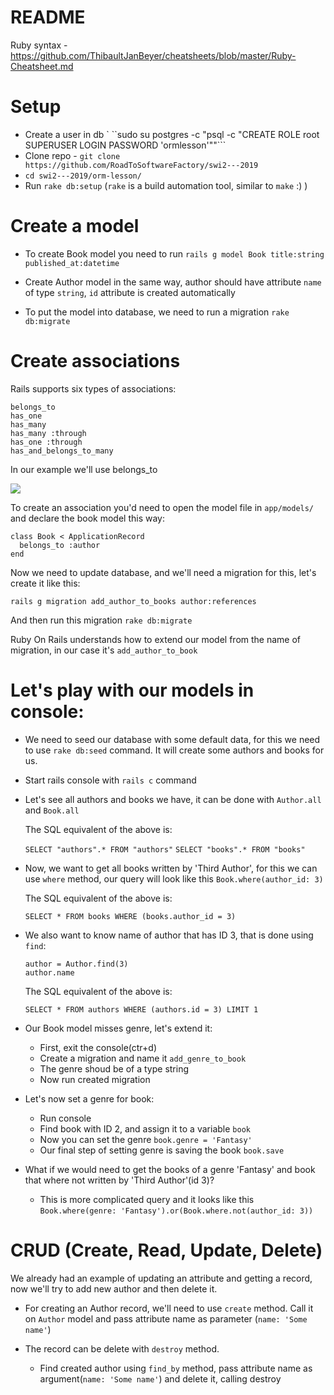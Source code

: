 # README

Ruby syntax - https://github.com/ThibaultJanBeyer/cheatsheets/blob/master/Ruby-Cheatsheet.md

# Setup
- Create a user in db `
``sudo su postgres -c "psql -c \"CREATE ROLE root SUPERUSER LOGIN PASSWORD 'ormlesson'\""```
- Clone repo - ```git clone https://github.com/RoadToSoftwareFactory/swi2---2019```
- ```cd swi2---2019/orm-lesson/```
- Run ```rake db:setup``` (```rake``` is a build automation tool, similar to ```make``` :) )


# Create a model

- To create Book model you need to run ```rails g model Book title:string published_at:datetime```
- Create Author model in the same way, author should have attribute ```name``` of type ```string```, ```id``` attribute is created automatically

- To put the model into database, we need to run a migration ```rake db:migrate```

# Create associations

Rails supports six types of associations:

```
belongs_to
has_one
has_many
has_many :through
has_one :through
has_and_belongs_to_many
```

In our example we'll use belongs_to

![](https://guides.rubyonrails.org/images/belongs_to.png)

To create an association you'd need to open the model file in ```app/models/``` and declare the book model this way:

```
class Book < ApplicationRecord
  belongs_to :author
end
```

Now we need to update database, and we'll need a migration for this, let's create it like this:

```rails g migration add_author_to_books author:references```

And then run this migration ```rake db:migrate```

Ruby On Rails understands how to extend our model from the name of migration, in our case it's ```add_author_to_book```

# Let's play with our models in console:

- We need to seed our database with some default data, for this we need to use ```rake db:seed``` command. It will create some authors and books for us.

- Start rails console with ```rails c``` command

- Let's see all authors and books we have, it can be done with ```Author.all``` and ```Book.all```

  The SQL equivalent of the above is:
  
  ```SELECT "authors".* FROM "authors"```
  ```SELECT "books".* FROM "books"```

- Now, we want to get all books written by 'Third Author', for this we can use ```where``` method, our query will look like this ```Book.where(author_id: 3)```

  The SQL equivalent of the above is:

  ```SELECT * FROM books WHERE (books.author_id = 3)```

- We also want to know name of author that has ID 3, that is done using ```find```: 
  ```
  author = Author.find(3)
  author.name
  ```
  The SQL equivalent of the above is:

  ```SELECT * FROM authors WHERE (authors.id = 3) LIMIT 1```

- Our Book model misses genre, let's extend it:
  - First, exit the console(ctr+d)
  - Create a migration and name it ```add_genre_to_book```
  - The genre shoud be of a type string
  - Now run created migration

- Let's now set a genre for book:
  - Run console
  - Find book with ID 2, and assign it to a variable ```book```
  - Now you can set the genre ```book.genre = 'Fantasy'```
  - Our final step of setting genre is saving the book ```book.save```

- What if we would need to get the books of a genre 'Fantasy' and book that where not written by 'Third Author'(id 3)?
  - This is more complicated query and it looks like this ```Book.where(genre: 'Fantasy').or(Book.where.not(author_id: 3))```

# CRUD (Create, Read, Update, Delete)

We already had an example of updating an attribute and getting a record, now we'll try to add new author and then delete it.

- For creating an Author record, we'll need to use ```create``` method. Call it on `Author` model and pass attribute name as parameter (```name: 'Some name'```)

- The record can be delete with ```destroy``` method.
  - Find created author using ```find_by``` method, pass attribute name as argument(```name: 'Some name'```) and delete it, calling destroy







